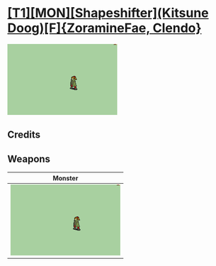 # [\[T1\]\[MON\]\[Shapeshifter\]\(Kitsune Doog\)\[F\]{ZoramineFae, Clendo}](./%5BT1%5D%5BMON%5D%5BShapeshifter%5D(Kitsune%20Doog)%5BF%5D%7BZoramineFae,%20Clendo%7D)

<img src="./8.%20Monster/Monster_000.png" alt="[T1][MON][Shapeshifter](Kitsune Doog)[F]{ZoramineFae, Clendo} standing" />

## Credits



## Weapons


|Monster |
|  :---: |
| <img alt="Monster animation" src="./8.%20Monster/Monster.gif" /> |
